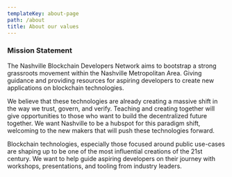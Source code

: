 ```yaml
---
templateKey: about-page
path: /about
title: About our values
---
```

### Mission Statement

The Nashville Blockchain Developers Network aims to bootstrap a strong grassroots movement within the Nashville Metropolitan Area. Giving guidance and providing resources for aspiring developers to create new applications on blockchain technologies.

We believe that these technologies are already creating a massive shift in the way we trust, govern, and verify. Teaching and creating together will give opportunities to those who want to build the decentralized future together. We want Nashville to be a hubspot for this paradigm shift, welcoming to the new makers that will push these technologies forward. 

Blockchain technologies, especially those focused around public use-cases are shaping up to be one of the most influential creations of the 21st century. We want to help guide aspiring developers on their journey with workshops, presentations, and tooling from industry leaders.
